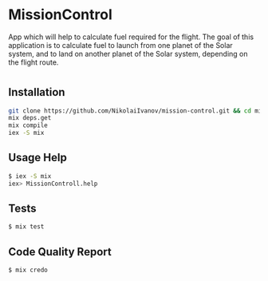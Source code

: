 # MissionControl

App which will help to calculate fuel required for the flight. The goal of this application is to calculate fuel to launch from one planet of the Solar system, and to land on another planet of the Solar system, depending on the flight route.

#


## Installation
```bash
git clone https://github.com/NikolaiIvanov/mission-control.git && cd mission-control
mix deps.get
mix compile
iex -S mix
```

## Usage Help
```bash
$ iex -S mix
iex> MissionControll.help
```

## Tests
```bash
$ mix test
```

## Code Quality Report
```bash
$ mix credo
```